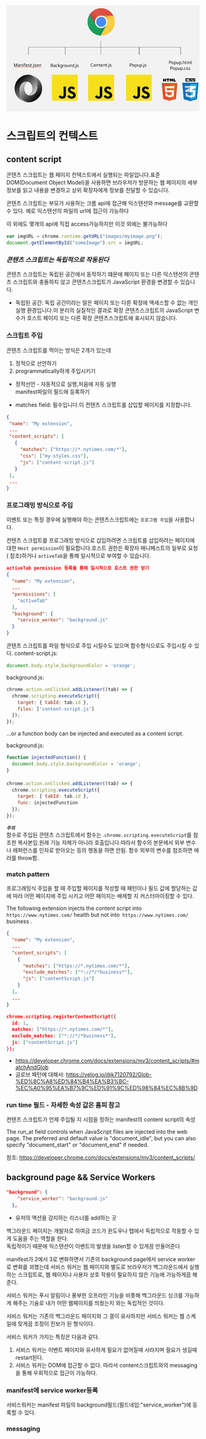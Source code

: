 ![이벤트버블링](/images/extension-tree.png)

# 스크립트의 컨텍스트

## content script 

콘텐츠 스크립트는 웹 페이지 컨텍스트에서 실행되는 파일입니다.표준 DOM(Document Object Model)을 사용하면 브라우저가 방문하는 웹 페이지의 세부 정보를 읽고 내용을 변경하고 상위 확장자에게 정보를 전달할 수 있습니다.

콘텐츠 스크립트는 부모가 사용하는 크롬 api에 접근해 익스텐션와 message를 교환할 수 있다. 예로 익스텐션의 파일의 url에 접근이 가능하다

이 외에도 몇개의 api에 직접 access가능하지만 이것 외에는 불가능하다
```javascript
var imgURL = chrome.runtime.getURL("images/myimage.png");
document.getElementById("someImage").src = imgURL;
```
### ___콘텐츠 스크립트는 독립적으로 작동된다___

콘텐츠 스크립트는 독립된 공간에서 동작하기 떄문에 페이지 또는 다른 익스텐션의 콘텐츠 스크립트와 충돌하지 않고 콘텐츠스크립트가 JavaScript 환경을 변경할 수 있습니다.
* 독립된 공간: 독립 공간이라는 말은 페이지 또는 다른 확장에 액세스할 수 없는 개인 실행 환경입니다.이 분리의 실질적인 결과로 확장 콘텐츠스크립트의 JavaScript 변수가 호스트 페이지 또는 다른 확장 콘텐츠스크립트에 표시되지 않습니다.

### 스크립트 주입

콘텐츠 스크립트를 먹이는 방식은 2개가 있는데
1. 정적으로 선언하기
2. programmatically하게 주입시키기 

* 정적선언 - 자동적으로 실행,처음에 자동 실행  
manifest파일의 필드에 등록하기

* matches field: 필수입니다.이 컨텐츠 스크립트를 삽입할 페이지를 지정합니다.
```json
{
 "name": "My extension",
 ...
 "content_scripts": [
   {
     "matches": ["https://*.nytimes.com/*"],
     "css": ["my-styles.css"],
     "js": ["content-script.js"]
   }
 ],
 ...
}
```
### 프로그래밍 방식으로 주입
이벤트 또는 특정 경우에 실행해야 하는 콘텐츠스크립트에는 `프로그램 주입`을 사용합니다.

컨텐츠 스크립트를 프로그래밍 방식으로 삽입하려면 스크립트를 삽입하려는 페이지에 대한 `Host permission`이 필요합니다.호스트 권한은 확장자 매니페스트의 일부로 요청( 참조)하거나 `activeTab`을 통해 일시적으로 부여할 수 있습니다.
```json
activeTab permission 등록을 통해 일시적으로 호스트 권한 얻기
{
  "name": "My extension",
  ...
  "permissions": [
    "activeTab"
  ],
  "background": {
    "service_worker": "background.js"
  }
}
```

콘텐츠 스크립트를 파일 형식으로 주입 시킬수도 있으며 함수형식으로도 주입시킬 수 있다.
content-script.js:
```javascript
document.body.style.backgroundColor = 'orange';
```
background.js:
```javascript
chrome.action.onClicked.addListener((tab) => {
  chrome.scripting.executeScript({
    target: { tabId: tab.id },
    files: ['content-script.js']
  });
});
```

…or a function body can be injected and executed as a content script.

background.js:
```javascript
function injectedFunction() {
  document.body.style.backgroundColor = 'orange';
}

chrome.action.onClicked.addListener((tab) => {
  chrome.scripting.executeScript({
    target: { tabId: tab.id },
    func: injectedFunction
  });
});
```
***`주의`***  
함수로 주입된 콘텐츠 스크립트에서 함수는 .`chrome.scripting.executeScript`를 참조한 복사본임.원래 기능 자체가 아니라 호출입니다.따라서 함수의 본문에서 외부 변수나 레퍼런스를 인자로 받아오는 등의 행동을 하면 안됨. 함수 외부의 변수를 참조하면 에러를 throw함.

### match pattern
프로그래밍식 주입을 할 때 주입할 페이지를 작성할 때 패턴이나 필드 값에 할당하는 값에 따라 어떤 페이지에 주입 시키고 어떤 페이지는 배제할 지 커스터마이징할 수 있다.

The following extension injects the content script into `https://www.nytimes.com/` health but not into` https://www.nytimes.com/` business .
```json
{
  "name": "My extension",
  ...
  "content_scripts": [
    {
      "matches": ["https://*.nytimes.com/*"],
      "exclude_matches": ["*://*/*business*"],
      "js": ["contentScript.js"]
    }
  ],
  ...
}
```

```json
chrome.scripting.registerContentScript({
  id: 1,
  matches: ["https://*.nytimes.com/*"],
  exclude_matches: ["*://*/*business*"],
  js: ["contentScript.js"]
});
```

* https://developer.chrome.com/docs/extensions/mv3/content_scripts/#matchAndGlob
* 글로브 패턴에 대해서: https://velog.io/@k7120792/Glob-%ED%8C%A8%ED%84%B4%EA%B3%BC-%EC%A0%95%EA%B7%9C%ED%91%9C%ED%98%84%EC%8B%9D
 

### run time 필드 - 자세한 속성 값은 홈피 참고

컨텐츠 스크립트가 언제 주입될 지 시점을 정하는 manifest의 content script의 속성

The run_at field controls when JavaScript files are injected into the web page. The preferred and default value is "document_idle", but you can also specify "document_start" or "document_end" if needed.  



참조: https://developer.chrome.com/docs/extensions/mv3/content_scripts/

## background page && Service Workers
```json
"background": {
    "service_worker": "background.js"
  },
  ```
  * 유저의 액션을 감지하는 리스너를 add하는 곳  


백그라운드 페이지는 개발자로 하여금 코드가 윈도우나 탭에서 독립적으로 작동할 수 있게 도움을 주는 역할을 한다.  
독립적이기 때문에 익스텐션이 이벤트의 발생을 listen할 수 있게끔 만들어준다  

manifest가 2에서 3로 변화하면서 기존의 background page에서 service worker로 변화를 꾀했는데 서비스 워커는 웹 페이지와 별도로 브라우저가 백그라운드에서 실행하는 스크립트로, 웹 페이지나 사용자 상호 작용이 필요하지 않은 기능에 가능하게끔 해준다.  

서비스 워커는 푸시 알림이나 풍부한 오프라인 기능을 비롯해 백그라운드 싱크를 가능하게 해주는 기술로 내가 어떤 웹페이지를 띄웠는지 와는 독립적인 것이다.

서비스 워커는 기존의 백그라운드 페이지와 그 결이 유사하지만 서비스 워커는 웹 스케일에 맞게끔 조정이 진보가 된 형식이다.  

서비스 워커가 가지는 특징은 다음과 같다.
1. 서비스 워커는 이벤트 페이지와 유사하게 필요가 없어질때 사라지며 필요가 생길때 restart된다.
2. 서비스 워커는 DOM에 접근할 수 없다. 따라서 content스크립트와의  messaging을 통해 우회적으로 접근이 가능하다.

### manifest에 service worker등록

서비스워커는 manifest 파일의 background필드(필드네임:"service_worker")에 등록할 수 있다.

### messaging

